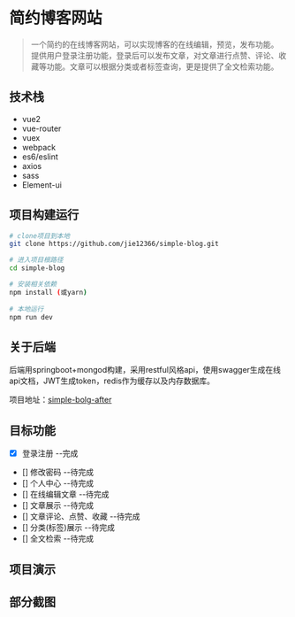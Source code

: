 # 简约博客网站

> 一个简约的在线博客网站，可以实现博客的在线编辑，预览，发布功能。
提供用户登录注册功能，登录后可以发布文章，对文章进行点赞、评论、收藏等功能。文章可以根据分类或者标签查询，更是提供了全文检索功能。

## 技术栈

 - vue2
 - vue-router
 - vuex
 - webpack
 - es6/eslint
 - axios
 - sass
 - Element-ui

## 项目构建运行

``` bash
# clone项目到本地
git clone https://github.com/jie12366/simple-blog.git

# 进入项目根路径
cd simple-blog

# 安装相关依赖
npm install (或yarn)
 
# 本地运行
npm run dev
```
## 关于后端
后端用springboot+mongod构建，采用restful风格api，使用swagger生成在线api文档，JWT生成token，redis作为缓存以及内存数据库。

项目地址：[simple-bolg-after](https://github.com/jie12366/simple-blog-after.git)
## 目标功能
- [x] 登录注册  --完成
- [] 修改密码  --待完成
- [] 个人中心  --待完成
- [] 在线编辑文章  --待完成
- [] 文章展示  --待完成
- [] 文章评论、点赞、收藏  --待完成
- [] 分类(标签)展示  --待完成
- [] 全文检索  --待完成
## 项目演示

## 部分截图
